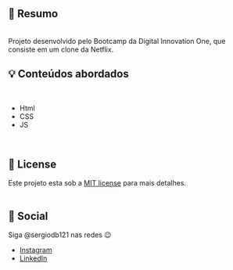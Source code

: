 <br />
<br />

## :bookmark: Resumo

<br />
Projeto desenvolvido pelo Bootcamp da Digital Innovation One, que consiste em um clone da Netflix.

## :bulb: Conteúdos abordados

<br />

- Html
- CSS
- JS

<br />

## :memo: License

Este projeto esta sob a [MIT license](LICENSE) para mais detalhes.
<br />
<br />

## :wave: Social

Siga @sergiodb121 nas redes :wink:
<br />

- [Instagram](https://www.instagram.com/sergiodb121/)
- [LinkedIn](https://www.linkedin.com/in/s%C3%A9rgio-damaceno-botelho-ab9a24184/)

<br />
